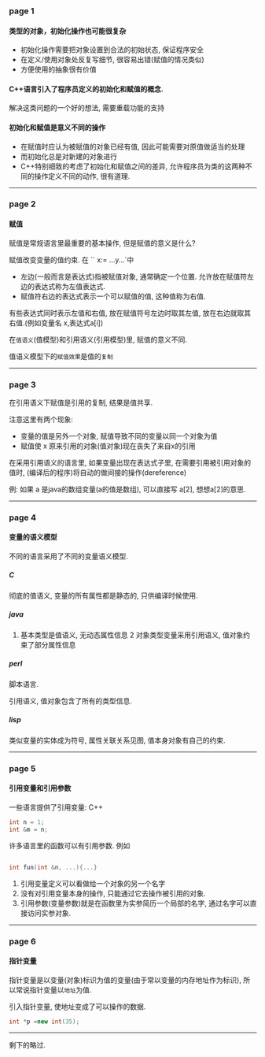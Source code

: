 ### page 1

#### 类型的对象，初始化操作也可能很复杂
- 初始化操作需要把对象设置到合法的初始状态, 保证程序安全
- 在定义/使用对象处反复写细节, 很容易出错(赋值的情况类似)
- 方便使用的抽象很有价值

#### C++语言引入了程序员定义的初始化和赋值的概念.
解决这类问题的一个好的想法, 需要重载功能的支持

#### 初始化和赋值是意义不同的操作
- 在赋值时应认为被赋值的对象已经有值, 因此可能需要对原值做适当的处理
- 而初始化总是对新建的对象进行
- C++特别细致的考虑了初始化和赋值之间的差异, 允许程序员为类的这两种不同的操作定义不同的动作, 很有道理.


---

### page 2

#### 赋值
赋值是常规语言里最重要的基本操作, 但是赋值的意义是什么?

赋值改变变量的值约束. 在 `` x:= ...y...`中
- 左边(一般而言是表达式)指被赋值对象, 通常确定一个位置. 允许放在赋值符左边的表达式称为左值表达式.
- 赋值符右边的表达式表示一个可以赋值的值, 这种值称为右值.

有些表达式同时表示左值和右值, 放在赋值符号左边时取其左值, 放在右边就取其右值.(例如变量名 x,表达式a[i])

在`值语义`(值模型)和引用语义(引用模型)里, 赋值的意义不同.

值语义模型下的`赋值效果`是值的`复制`

---


### page 3
在引用语义下赋值是引用的复制, 结果是值共享.


注意这里有两个现象:
- 变量的值是另外一个对象, 赋值导致不同的变量以同一个对象为值
- 赋值使 x 原来引用的对象(值对象)现在丧失了来自x的引用

在采用引用语义的语言里, 如果变量出现在表达式子里, 在需要引用被引用对象的值时, (编译后的程序)将自动的做间接的操作(dereference)

例: 如果 a 是java的数组变量(a的值是数组), 可以直接写 a[2], 想想a[2]的意思.


----

### page 4

#### 变量的语义模型
不同的语言采用了不同的变量语义模型.

##### C
彻底的值语义, 变量的所有属性都是静态的, 只供编译时候使用.

##### java
1. 基本类型是值语义, 无动态属性信息
2 对象类型变量采用引用语义, 值对象约束了部分属性信息

##### perl
脚本语言.

引用语义, 值对象包含了所有的类型信息.

##### lisp
类似变量的实体成为符号, 属性关联关系见图, 值本身对象有自己的约束.


----


### page 5

#### 引用变量和引用参数

一些语言提供了引用变量: C++
```c++
int n = 1;
int &m = n;
```

许多语言里的函数可以有引用参数. 例如

```c++

int fun(int &n, ...){...}

```

1. 引用变量定义可以看做给一个对象的另一个名字
2. 没有对引用变量本身的操作, 只能通过它去操作被引用的对象.
3. 引用参数(变量参数)就是在函数里为实参简历一个局部的名字, 通过名字可以直接访问实参对象.


---

### page 6
#### 指针变量

指针变量是以变量(对象)标识为值的变量(由于常以变量的内存地址作为标识), 所以常说指针变量以`地址`为值.

引入指针变量, 使地址变成了可以操作的数据.
```c++
int *p =new int(35);

```


---

剩下的略过.
